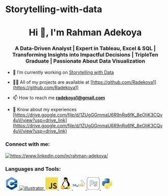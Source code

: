 # Storytelling-with-data

<h1 align="center">Hi 👋, I'm Rahman Adekoya</h1>
<h3 align="center">A Data-Driven Analyst | Expert in Tableau, Excel & SQL | Transforming Insights into Impactful Decisions | TripleTen Graduate | Passionate About Data Visualization</h3>

- 🔭 I’m currently working on [Storytelling with Data](https://public.tableau.com/views/StorytellingwithDataProject-Rahman/ReturnAnalysisPresentation?:language=en-US&publish=yes&:sid=&:redirect=auth&:display_count=n&:origin=viz_share_link)

- 👨‍💻 All of my projects are available at [https://github.com/Radekoya1](https://github.com/Radekoya1)

- 📫 How to reach me **radekoya1@gmail.com**

- 📄 Know about my experiences [https://drive.google.com/file/d/1ZUgGGmmaU6R9nRq6fK_8eOIjK3CQv4uV/view?usp=drive_link](https://drive.google.com/file/d/1ZUgGGmmaU6R9nRq6fK_8eOIjK3CQv4uV/view?usp=drive_link)

<h3 align="left">Connect with me:</h3>
<p align="left">
<a href="https://linkedin.com/in/https://www.linkedin.com/in/rahman-adekoya/" target="blank"><img align="center" src="https://raw.githubusercontent.com/rahuldkjain/github-profile-readme-generator/master/src/images/icons/Social/linked-in-alt.svg" alt="https://www.linkedin.com/in/rahman-adekoya/" height="30" width="40" /></a>
</p>

<h3 align="left">Languages and Tools:</h3>
<p align="left"> <a href="https://www.w3schools.com/cpp/" target="_blank" rel="noreferrer"> <img src="https://raw.githubusercontent.com/devicons/devicon/master/icons/cplusplus/cplusplus-original.svg" alt="cplusplus" width="40" height="40"/> </a> <a href="https://www.adobe.com/in/products/illustrator.html" target="_blank" rel="noreferrer"> <img src="https://www.vectorlogo.zone/logos/adobe_illustrator/adobe_illustrator-icon.svg" alt="illustrator" width="40" height="40"/> </a> <a href="https://developer.mozilla.org/en-US/docs/Web/JavaScript" target="_blank" rel="noreferrer"> <img src="https://raw.githubusercontent.com/devicons/devicon/master/icons/javascript/javascript-original.svg" alt="javascript" width="40" height="40"/> </a> <a href="https://www.linux.org/" target="_blank" rel="noreferrer"> <img src="https://raw.githubusercontent.com/devicons/devicon/master/icons/linux/linux-original.svg" alt="linux" width="40" height="40"/> </a> <a href="https://www.mysql.com/" target="_blank" rel="noreferrer"> <img src="https://raw.githubusercontent.com/devicons/devicon/master/icons/mysql/mysql-original-wordmark.svg" alt="mysql" width="40" height="40"/> </a> <a href="https://www.photoshop.com/en" target="_blank" rel="noreferrer"> <img src="https://raw.githubusercontent.com/devicons/devicon/master/icons/photoshop/photoshop-line.svg" alt="photoshop" width="40" height="40"/> </a> <a href="https://www.python.org" target="_blank" rel="noreferrer"> <img src="https://raw.githubusercontent.com/devicons/devicon/master/icons/python/python-original.svg" alt="python" width="40" height="40"/> </a> </p>
